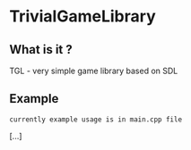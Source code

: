 # TrivialGameLibrary

## What is it ?
TGL - very simple game library based on SDL 

## Example
```
currently example usage is in main.cpp file
```
[...]

